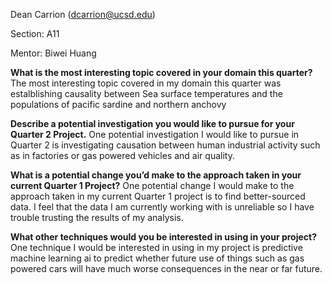 Dean Carrion (dcarrion@ucsd.edu)

Section: A11

Mentor: Biwei Huang


<strong>What is the most interesting topic covered in your domain this quarter?</strong>
The most interesting topic covered in my domain this quarter was estalblishing causality between Sea surface temperatures
and the populations of pacific sardine and northern anchovy

<strong>Describe a potential investigation you would like to pursue for your Quarter 2 Project.</strong>
One potential investigation I would like to pursue in Quarter 2 is investigating causation between human industrial
   activity such as in factories or gas powered vehicles and air quality.

<strong>What is a potential change you’d make to the approach taken in your current Quarter 1 Project?</strong>
One potential change I would make to the approach taken in my current Quarter 1 project is to find better-sourced
   data. I feel that the data I am currently working with is unreliable so I have trouble trusting the results of my analysis.

<strong>What other techniques would you be interested in using in your project?</strong>
One technique I would be interested in using in my project is predictive machine learning ai to predict whether future
   use of things such as gas powered cars will have much worse consequences in the near or far future.
